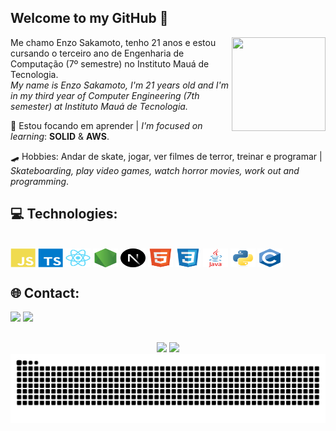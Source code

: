 ## Welcome to my GitHub 👋
<img align="right" height=150px width=150px src="https://user-images.githubusercontent.com/98707474/191408519-b9236392-4bde-4d2f-a4ee-bbf9ee631bda.png">
<p align="left" text-align="justify">
  Me chamo Enzo Sakamoto, tenho 21 anos e estou cursando o terceiro ano de Engenharia de Computação (7º semestre) no Instituto Mauá de Tecnologia.<br/>
  <em>My name is Enzo Sakamoto, I'm 21 years old and I'm in my third year of Computer Engineering (7th semester) at Instituto Mauá de Tecnologia.</em>
</p>
<p align="left" text-align="justify">
  🎯 Estou focando em aprender | <em>I'm focused on learning</em>: <b>SOLID</b> & <b>AWS</b>.<br/>
</p>
<p align="left" text-align="justify">
  🛹 Hobbies: Andar de skate, jogar, ver filmes de terror, treinar e programar | <em>Skateboarding, play video games, watch horror movies, work out and programming</em>.
</p>

## 💻 Technologies:
<div style="display: inline_block"><br>
  <img align="center" alt="JS" height="30" width="40" src="https://raw.githubusercontent.com/devicons/devicon/master/icons/javascript/javascript-plain.svg">
  <img align="center" alt="TS" height="30" width="40" src="https://raw.githubusercontent.com/devicons/devicon/master/icons/typescript/typescript-plain.svg">
  <img align="center" alt="React" height="30" width="40" src="https://raw.githubusercontent.com/devicons/devicon/master/icons/react/react-original.svg">
  <img align="center" alt="NodeJS" height="30" width="40" src="https://raw.githubusercontent.com/devicons/devicon/master/icons/nodejs/nodejs-original.svg">
  <img align="center" alt="Next.js" height="30" width="40" src="https://raw.githubusercontent.com/devicons/devicon/master/icons/nextjs/nextjs-original.svg">
  <img align="center" alt="HTML" height="30" width="40" src="https://raw.githubusercontent.com/devicons/devicon/master/icons/html5/html5-original.svg">
  <img align="center" alt="CSS" height="30" width="40" src="https://raw.githubusercontent.com/devicons/devicon/master/icons/css3/css3-original.svg">
  <img align="center" alt="Java" height="30" width="40" src="https://raw.githubusercontent.com/devicons/devicon/master/icons/java/java-original-wordmark.svg">
  <img align="center" alt="Python" height="30" width="40" src="https://raw.githubusercontent.com/devicons/devicon/master/icons/python/python-original.svg">
  <img align="center" alt="C" height="30" width="40" src="https://raw.githubusercontent.com/devicons/devicon/master/icons/c/c-original.svg">
</div>
 
## 🌐 Contact:
<div> 
  <a href="https://www.instagram.com/enzo.sakamoto/" target="_blank"><img src="https://img.shields.io/badge/-Instagram-%23E4405F?style=for-the-badge&logo=instagram&logoColor=white"></a>
  <a href="https://www.linkedin.com/in/enzo-sakamoto-8676b2209/" target="_blank"><img src="https://img.shields.io/badge/-LinkedIn-%230077B5?style=for-the-badge&logo=linkedin&logoColor=white"></a>
</div>

##
<p align="center">
  <img height="150em" src="https://github-readme-stats.vercel.app/api?username=enzosakamoto&show_icons=true&count_private=true&theme=transparent"/>
  <img height="150em" src="https://github-readme-stats.vercel.app/api/top-langs/?username=enzosakamoto&layout=compact&langs_count=7&theme=transparent"/>
  
  <picture>
    <source media="(prefers-color-scheme: dark)" srcset="https://github.com/enzosakamoto/enzosakamoto/blob/output/github-contribution-grid-snake-dark.svg" />
    <source media="(prefers-color-scheme: light)" srcset="https://github.com/enzosakamoto/enzosakamoto/blob/output/github-contribution-grid-snake.svg" />
    <img alt="github-snake" src="https://github.com/enzosakamoto/enzosakamoto/blob/output/github-contribution-grid-snake.svg" />
  </picture>
</p>
